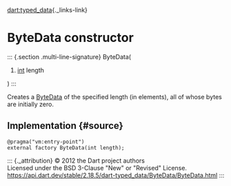 [dart:typed\_data](../../dart-typed_data/dart-typed_data-library){._links-link}

ByteData constructor
====================

::: {.section .multi-line-signature}
ByteData(

1.  [int](../../dart-core/int-class) length

)
:::

Creates a [ByteData](../bytedata-class) of the specified length (in
elements), all of whose bytes are initially zero.

Implementation {#source}
--------------

``` {.language-dart data-language="dart"}
@pragma("vm:entry-point")
external factory ByteData(int length);
```

::: {._attribution}
© 2012 the Dart project authors\
Licensed under the BSD 3-Clause \"New\" or \"Revised\" License.\
<https://api.dart.dev/stable/2.18.5/dart-typed_data/ByteData/ByteData.html>
:::
